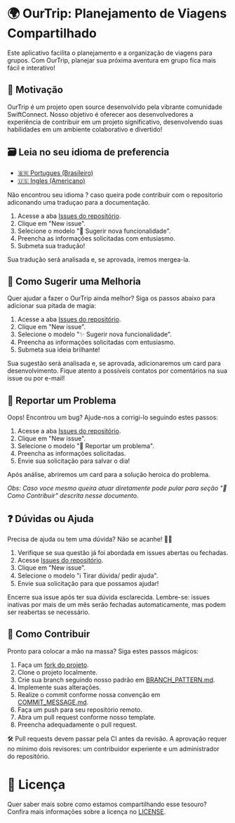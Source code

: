 # 🌍 OurTrip: Planejamento de Viagens Compartilhado

Este aplicativo facilita o planejamento e a organização de viagens para grupos. Com OurTrip, planejar sua próxima aventura em grupo fica mais fácil e interativo!

## 🌟 Motivação

OurTrip é um projeto open source desenvolvido pela vibrante comunidade SwiftConnect. Nosso objetivo é oferecer aos desenvolvedores a experiência de contribuir em um projeto significativo, desenvolvendo suas habilidades em um ambiente colaborativo e divertido!

## 🗃️ Leia no seu idioma de preferencia

- [🇧🇷 Portugues (Brasileiro)](./Docs/README_PT_BR.md)
- [🇺🇸 Ingles (Americano)](./README.md)

Não encontrou seu idioma ? caso queira pode contribuir com o repositorio adiconando uma traduçao para a documentação.

1. Acesse a aba [Issues do repositório](https://github.com/PaoloProdossimoLopes/OurTrip/issues).
2. Clique em "New issue".
3. Selecione o modelo "💬 Sugerir nova funcionalidade".
4. Preencha as informações solicitadas com entusiasmo.
5. Submeta sua tradução!

Sua tradução será analisada e, se aprovada, iremos mergea-la.

## 🚀 Como Sugerir uma Melhoria

Quer ajudar a fazer o OurTrip ainda melhor? Siga os passos abaixo para adicionar sua pitada de magia:

1. Acesse a aba [Issues do repositório](https://github.com/PaoloProdossimoLopes/OurTrip/issues).
2. Clique em "New issue".
3. Selecione o modelo "✨ Sugerir nova funcionalidade".
4. Preencha as informações solicitadas com entusiasmo.
5. Submeta sua ideia brilhante!

Sua sugestão será analisada e, se aprovada, adicionaremos um card para desenvolvimento. Fique atento a possíveis contatos por comentários na sua issue ou por e-mail!

## 🐞 Reportar um Problema

Oops! Encontrou um bug? Ajude-nos a corrigi-lo seguindo estes passos:

1. Acesse a aba [Issues do repositório](https://github.com/PaoloProdossimoLopes/OurTrip/issues).
2. Clique em "New issue".
3. Selecione o modelo "🐛 Reportar um problema".
4. Preencha as informações solicitadas.
5. Envie sua solicitação para salvar o dia!

Após análise, abriremos um card para a solução heroica do problema.

_Obs: Caso voce mesmo queira atuar diretamente pode pular para seção "🤝 Como Contribuir" descrita nesse documento._

## ❓ Dúvidas ou Ajuda

Precisa de ajuda ou tem uma dúvida? Não se acanhe! 🙋‍♂️

1. Verifique se sua questão já foi abordada em issues abertas ou fechadas.
2. Acesse [Issues do repositório](https://github.com/PaoloProdossimoLopes/OurTrip/issues).
3. Clique em "New issue".
4. Selecione o modelo "ℹ️ Tirar dúvida/ pedir ajuda".
5. Envie sua solicitação para que possamos ajudar!

Encerre sua issue após ter sua dúvida esclarecida. Lembre-se: issues inativas por mais de um mês serão fechadas automaticamente, mas podem ser reabertas se necessário.

## 🤝 Como Contribuir

Pronto para colocar a mão na massa? Siga estes passos mágicos:

1. Faça um [fork do projeto](https://docs.github.com/pt/pull-requests/collaborating-with-pull-requests/working-with-forks/about-forks).
2. Clone o projeto localmente.
3. Crie sua branch seguindo nosso padrão em [BRANCH_PATTERN.md](./Docs/BRANCH_PATTERN.md).
4. Implemente suas alterações.
5. Realize o commit conforme nossa convenção em [COMMIT_MESSAGE.md](./Docs/COMMIT_MESSAGE.md).
6. Faça um push para seu repositório remoto.
7. Abra um pull request conforme nosso template.
8. Preencha adequadamente o pull request.

🛠 Pull requests devem passar pela CI antes da revisão. A aprovação requer no mínimo dois revisores: um contribuidor experiente e um administrador do repositório.

# 📜 Licença

Quer saber mais sobre como estamos compartilhando esse tesouro? Confira mais informações sobre a licença no [LICENSE](./Docs/LICENSE).
